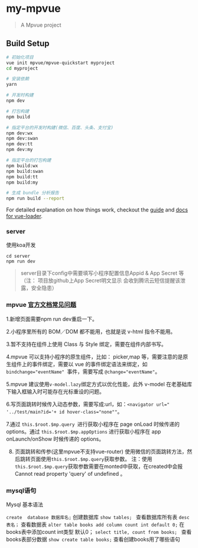 # my-mpvue

> A Mpvue project

## Build Setup

``` bash
# 初始化项目
vue init mpvue/mpvue-quickstart myproject
cd myproject

# 安装依赖
yarn

# 开发时构建
npm dev

# 打包构建
npm build

# 指定平台的开发时构建(微信、百度、头条、支付宝)
npm dev:wx
npm dev:swan
npm dev:tt
npm dev:my

# 指定平台的打包构建
npm build:wx
npm build:swan
npm build:tt
npm build:my

# 生成 bundle 分析报告
npm run build --report
```

For detailed explanation on how things work, checkout the [guide](http://vuejs-templates.github.io/webpack/) and [docs for vue-loader](http://vuejs.github.io/vue-loader).


### server
使用koa开发  
```
cd server
npm run dev
```
> server目录下config中需要填写小程序配置信息Appid & App Secret 等（注： 项目放github上App Secret明文显示 会收到腾讯云短信提醒该泄露，安全隐患）

### mpvue  [官方文档常见问题](http://mpvue.com/mpvue/#_18)
1.新增页面需要npm run dev重启一下。

2.小程序里所有的 BOM／DOM 都不能用，也就是说 v-html 指令不能用。

3.暂不支持在组件上使用 Class 与 Style 绑定，需要在组件内部书写。

4.mpvue 可以支持小程序的原生组件，比如： picker,map 等，需要注意的是原生组件上的事件绑定，需要以 vue 的事件绑定语法来绑定，如 `bindchange="eventName" `事件，需要写成 `@change="eventName"`。

5.mpvue 建议使用` v-model.lazy `绑定方式以优化性能，此外 v-model 在老基础库下输入框输入时可能存在光标重设的问题。 

6.写页面跳转时候传入动态参数，需要写成:url，如：`<navigator url=" '../test/main?id='+ id hover-class="none""`。

7.通过 `this.$root.$mp.query `进行获取小程序在 page onLoad 时候传递的 options。通过 `this.$root.$mp.appOptions` 进行获取小程序在 app onLaunch/onShow 时候传递的 options。

8. 页面跳转和传参(这里mpvue不支持vue-router)  使用微信的页面跳转方法，然后跳转页面使用`this.$root.$mp.query`获取参数。    注：使用`this.$root.$mp.query`获取参数需要在monted中获取，在created中会报Cannot read property 'query' of undefined 。


### mysql语句

Mysql 基本语法

`create  database 数据库名;`    创建数据库
`show tables; `                查看数据库所有表
`desc   表名；`           查看数据表
`alter table books add column count int default 0;`    在books表中添加count  int类型 默认0；
`select title, count from books; `   查看books表部分数据
`show create table books;`     查看创建books用了哪些语句
